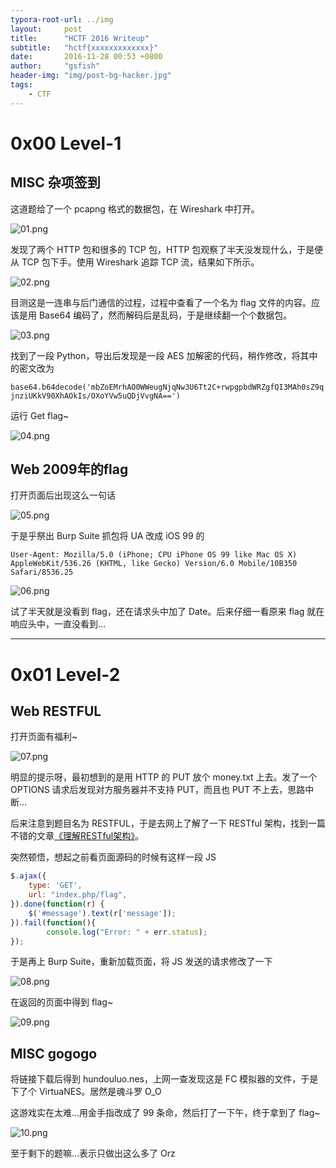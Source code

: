 ```yaml
---
typora-root-url: ../img
layout:     post
title:      "HCTF 2016 Writeup"
subtitle:   "hctf{xxxxxxxxxxxxx}"
date:       2016-11-28 00:53 +0800
author:     "gsfish"
header-img: "img/post-bg-hacker.jpg"
tags:
    - CTF
---
```



# 0x00 Level-1

## MISC 杂项签到

这道题给了一个 pcapng 格式的数据包，在 Wireshark 中打开。

![01.png](/img/hctf-2016-writeup/01.png)

发现了两个 HTTP 包和很多的 TCP 包，HTTP 包观察了半天没发现什么，于是便从 TCP 包下手。使用 Wireshark 追踪 TCP 流，结果如下所示。

![02.png](/img/hctf-2016-writeup/02.png)

目测这是一连串与后门通信的过程，过程中查看了一个名为 flag 文件的内容。应该是用 Base64 编码了，然而解码后是乱码，于是继续翻一个个数据包。

![03.png](/img/hctf-2016-writeup/03.png)

找到了一段 Python，导出后发现是一段 AES 加解密的代码，稍作修改，将其中的密文改为

`base64.b64decode('mbZoEMrhAO0WWeugNjqNw3U6Tt2C+rwpgpbdWRZgfQI3MAh0sZ9qjnziUKkV90XhAOkIs/OXoYVw5uQDjVvgNA==')`

运行 Get flag~

![04.png](/img/hctf-2016-writeup/04.png)

## Web 2009年的flag

打开页面后出现这么一句话

![05.png](/img/hctf-2016-writeup/05.png)

于是乎祭出 Burp Suite 抓包将 UA 改成 iOS 99 的

`User-Agent: Mozilla/5.0 (iPhone; CPU iPhone OS 99 like Mac OS X) AppleWebKit/536.26 (KHTML, like Gecko) Version/6.0 Mobile/10B350 Safari/8536.25`

![06.png](/img/hctf-2016-writeup/06.png)

试了半天就是没看到 flag，还在请求头中加了 Date。后来仔细一看原来 flag 就在响应头中，一直没看到…

---

# 0x01 Level-2

## Web RESTFUL

打开页面有福利~

![07.png](/img/hctf-2016-writeup/07.png)

明显的提示呀，最初想到的是用 HTTP 的 PUT 放个 money.txt 上去。发了一个 OPTIONS 请求后发现对方服务器并不支持 PUT，而且也 PUT 不上去，思路中断…

后来注意到题目名为 RESTFUL，于是去网上了解了一下 RESTful 架构，找到一篇不错的文章[《理解RESTful架构》](http://www.ruanyifeng.com/blog/2011/09/restful)。

突然顿悟，想起之前看页面源码的时候有这样一段 JS

```js
$.ajax({
	type: 'GET',
	url: "index.php/flag",
}).done(function(r) {
	$('#message').text(r['message']);
}).fail(function(){
    	console.log("Error: " + err.status);
});
```

于是再上 Burp Suite，重新加载页面，将 JS 发送的请求修改了一下

![08.png](/img/hctf-2016-writeup/08.png)

在返回的页面中得到 flag~

![09.png](/img/hctf-2016-writeup/09.png)

## MISC gogogo

将链接下载后得到 hundouluo.nes，上网一查发现这是 FC 模拟器的文件，于是下了个 VirtuaNES。居然是魂斗罗 O_O

这游戏实在太难…用金手指改成了 99 条命，然后打了一下午，终于拿到了 flag~

![10.png](/img/hctf-2016-writeup/10.jpg)

至于剩下的题嘛…表示只做出这么多了 Orz
